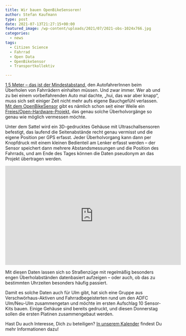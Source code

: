 ```yaml
---
title: Wir bauen OpenBikeSensoren!
author: Stefan Kaufmann
type: post
date: 2021-07-13T21:27:15+00:00
featured_image: /wp-content/uploads/2021/07/2021-obs-1024x766.jpg
categories:
  - news
tags:
  - Citizen Science
  - Fahrrad
  - Open Data
  - OpenBikeSensor
  - Transportkollektiv

---
```


[1,5 Meter – das ist der Mindestabstand,][2] den AutofahrerInnen beim Überholen von Fahrrädern einhalten müssen. Und zwar immer. Wer ab und zu bei einem vorbeifahrenden Auto mal dachte, „hui, das war aber knapp“, muss sich seit einiger Zeit nicht mehr aufs eigene Bauchgefühl verlassen. [Mit dem OpenBikeSensor][3] gibt es nämlich schon seit einer Weile ein [Freies/Open-Hardware-Projekt,][4] das genau solche Überholvorgänge so genau wie möglich vermessen möchte.

Unter dem Sattel wird ein 3D-gedrucktes Gehäuse mit Ultraschallsensoren befestigt, das laufend die Seitenabstände recht genau vermisst und die eigene Position per GPS erfasst. Jeder Überholvorgang kann dann per Knopfdruck mit einem kleinen Bedienteil am Lenker erfasst werden – der Sensor speichert dann mehrere Abstandsmessungen und die Position des Fahrrads, und am Ende des Tages können die Daten pseudonym an das Projekt übertragen werden.

<iframe loading="lazy" title="YouTube video player" src="https://www.youtube-nocookie.com/embed/YrpipBDGe9s" width="560" height="315" frameborder="0" allowfullscreen="allowfullscreen"></iframe>

Mit diesen Daten lassen sich so Straßenzüge mit regelmäßig besonders engen Überholabständen datenbasiert aufzeigen – oder auch, ob das zu bestimmten Uhrzeiten besonders häufig passiert.

Damit es solche Daten auch für Ulm gibt, hat sich eine Gruppe aus Verschwörhaus-Aktiven und Fahrradbegeisterten rund um den ADFC Ulm/Neu-Ulm zusammengetan und möchte im ersten Aufschlag 10 Sensor-Kits bauen. Einige Gehäuse sind bereits gedruckt, und diesen Donnerstag sollen die ersten Platinen zusammengebaut werden.

Hast Du auch Interesse, Dich zu beteiligen? [In unserem Kalender][5] findest Du mehr Informationen dazu!

 [2]: https://www.deutschlandfunknova.de/beitrag/radfahrer-und-abstand
 [3]: https://www.openbikesensor.org/
 [4]: https://de.wikipedia.org/wiki/Open-Source-Hardware
 [5]: /termine-und-oeffnungszeiten/